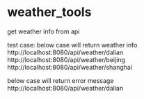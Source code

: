# weather_tools
get weather info from api

test case:
below case will return weather info
http://localhost:8080/api/weather/dalian
http://localhost:8080/api/weather/beijing
http://localhost:8080/api/weather/shanghai

below case will return error message
http://localhost:8080/api/weather/dalian
